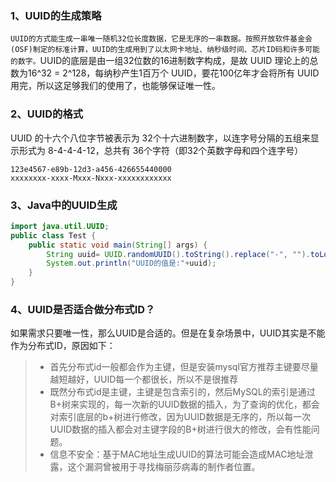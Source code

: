 ### 1、UUID的生成策略

`UUID的方式能生成一串唯一随机32位长度数据，它是无序的一串数据。按照开放软件基金会(OSF)制定的标准计算，UUID的生成用到了以太网卡地址、纳秒级时间、芯片ID码和许多可能的数字。`UUID的底层是由一组32位数的16进制数字构成，是故 UUID 理论上的总数为16^32 = 2^128，每纳秒产生1百万个 UUID，要花100亿年才会将所有 UUID 用完，所以这足够我们的使用了，也能够保证唯一性。

### 2、UUID的格式

UUID 的十六个八位字节被表示为 32个十六进制数字，以连字号分隔的五组来显示形式为 8-4-4-4-12，总共有 36个字符（即32个英数字母和四个连字号）

```properties
123e4567-e89b-12d3-a456-426655440000
xxxxxxxx-xxxx-Mxxx-Nxxx-xxxxxxxxxxxx
```

### 3、Java中的UUID生成

```java
import java.util.UUID;
public class Test {
    public static void main(String[] args) {
        String uuid= UUID.randomUUID().toString().replace("-", "").toLowerCase();
        System.out.println("UUID的值是:"+uuid);
    }
}
```

### 4、UUID是否适合做分布式ID？

如果需求只要唯一性，那么UUID是合适的。但是在复杂场景中，UUID其实是不能作为分布式ID，原因如下：

> - 首先分布式id一般都会作为主键，但是安装mysql官方推荐主键要尽量越短越好，UUID每一个都很长，所以不是很推荐
> - 既然分布式id是主键，主键是包含索引的，然后MySQL的索引是通过B+树来实现的，每一次新的UUID数据的插入，为了查询的优化，都会对索引底层的b+树进行修改，因为UUID数据是无序的，所以每一次UUID数据的插入都会对主键字段的B+树进行很大的修改，会有性能问题。
> - 信息不安全：基于MAC地址生成UUID的算法可能会造成MAC地址泄露，这个漏洞曾被用于寻找梅丽莎病毒的制作者位置。

